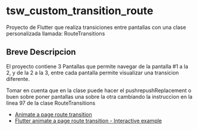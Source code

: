 # tsw_custom_transition_route

Proyecto de Flutter que realiza transiciones entre pantallas con una clase personalizada llamada: RouteTransitions

## Breve Descripcion

El proyecto contiene 3 Pantallas que permite navegar de la pantalla #1 a la 2, y de la 2 a la 3, entre cada pantalla permite visualizar una transicion diferente.

Tomar en cuenta que en la clase puede hacer el pushrepushReplacement o buen sobre poner pantallas una sobre la otra cambiando la instruccion en la linea 97 de la clase RouteTransitions


- [Animate a page route transition](https://docs.flutter.dev/cookbook/animation/page-route-animation)
- [Flutter animate a page route transition - Interactive example](https://www.youtube.com/watch?v=Os_T7RhJWEQ)